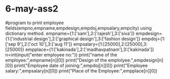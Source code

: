 # 6-may-ass2
#program to print employee fields(empno,empname,empdesign,empdoj,empsalary,empcity) using dictionary method. empname={1:['sam'],2:['rajesh'],3:['siva']} empdesign={1:['industrial design'],2:['graphical design'],3:['fashion design']} empdoj={1:['sep 9'],2:['oct 10'],3:['aug 11']} empsalary={1:[25000],2:[25000],3:[25000]} empplace={1:['kakinada'],2:['madhavpatnam'],3:['kakinada']} n=int(input("enter employee no:")) print("name of the employee:",empname[n][0]) print("Design of the emplolyee:",empdesign[n][0]) print("Employee date of joining:",empdoj[n][0]) print("Employee salary:",empsalary[n][0]) print("Place of the Employee:",empplace[n][0])
